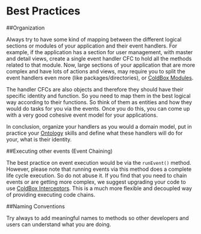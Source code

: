 # Best Practices

##Organization

Always try to have some kind of mapping between the different logical sections or modules of your application and their event handlers. For example, if the application has a section for user management, with master and detail views, create a single event handler CFC to hold all the methods related to that module. Now, large sections of your application that are more complex and have lots of actions and views, may require you to split the event handlers even more (like packages/directories), or [ColdBox Modules](../modules/index.md).

The handler CFCs are also objects and therefore they should have their specific identity and function. So you need to map them in the best logical way according to their functions. So think of them as entities and how they would do tasks for you via the events. Once you do this, you can come up with a very good cohesive event model for your applications. 

In conclusion, organize your handlers as you would a domain model, put in practice your [Ontology](http://en.wikipedia.org/wiki/Ontology) skills and define what these handlers will do for your, what is their identity.

##Executing other events (Event Chaining)

The best practice on event execution would be via the `runEvent()` method. However, please note that running events via this method does a complete life cycle execution. So do not abuse it. If you find that you need to chain events or are getting more complex, we suggest upgrading your code to use [ColdBox Interceptors](../interceptors/index.md). This is a much more flexible and decoupled way of providing executing code chains.

##Naming Conventions

Try always to add meaningful names to methods so other developers and users can understand what you are doing.

